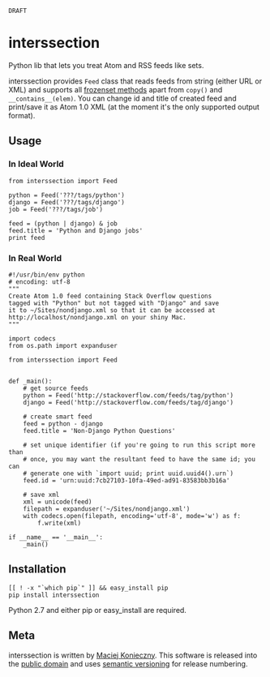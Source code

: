 `DRAFT`


interssection
=============

Python lib that lets you treat Atom and RSS feeds like sets.

interssection provides `Feed` class that reads feeds from string (either
URL or XML) and supports all [frozenset methods][methods] apart from
`copy()` and `__contains__(elem)`.  You can change id and title of
created feed and print/save it as Atom 1.0 XML (at the moment it's the
only supported output format).

  [methods]: http://docs.python.org/library/stdtypes.html#frozenset


Usage
-----

### In Ideal World

    from interssection import Feed

    python = Feed('???/tags/python')
    django = Feed('???/tags/django')
    job = Feed('???/tags/job')

    feed = (python | django) & job
    feed.title = 'Python and Django jobs'
    print feed


### In Real World

    #!/usr/bin/env python
    # encoding: utf-8
    """
    Create Atom 1.0 feed containing Stack Overflow questions
    tagged with "Python" but not tagged with "Django" and save
    it to ~/Sites/nondjango.xml so that it can be accessed at
    http://localhost/nondjango.xml on your shiny Mac.
    """

    import codecs
    from os.path import expanduser

    from interssection import Feed


    def _main():
        # get source feeds
        python = Feed('http://stackoverflow.com/feeds/tag/python')
        django = Feed('http://stackoverflow.com/feeds/tag/django')

        # create smart feed
        feed = python - django
        feed.title = 'Non-Django Python Questions'

        # set unique identifier (if you're going to run this script more than
        # once, you may want the resultant feed to have the same id; you can
        # generate one with `import uuid; print uuid.uuid4().urn`)
        feed.id = 'urn:uuid:7cb27103-10fa-49ed-ad91-83583bb3b16a'

        # save xml
        xml = unicode(feed)
        filepath = expanduser('~/Sites/nondjango.xml')
        with codecs.open(filepath, encoding='utf-8', mode='w') as f:
            f.write(xml)

    if __name__ == '__main__':
        _main()


Installation
------------

    [[ ! -x "`which pip`" ]] && easy_install pip
    pip install interssection

Python 2.7 and either pip or easy_install are required.


Meta
----

interssection is written by [Maciej Konieczny][].  This software is
released into the [public domain][] and uses [semantic versioning][] for
release numbering.

  [Maciej Konieczny]: http://narf.pl/
  [public domain]: http://unlicense.org/
  [semantic versioning]: http://semver.org/
